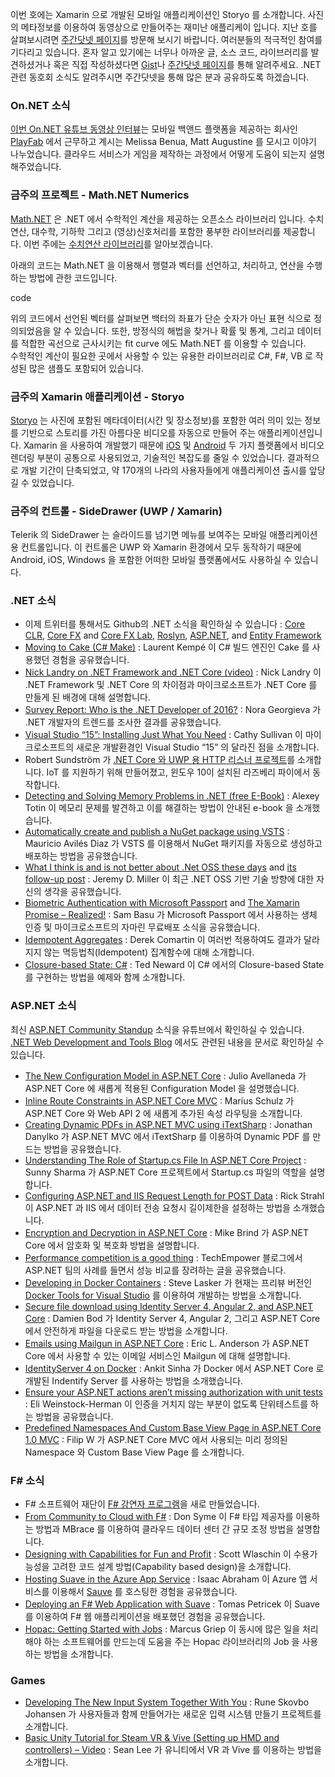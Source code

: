 이번 호에는 Xamarin 으로 개발된 모바일 애플리케이션인 Storyo 를 소개합니다. 사진의 메타정보를 이용하여 동영상으로 만들어주는 재미난 애플리케이 입니다. 지난 호를 살펴보시려면 [주간닷넷 페이지](https://www.facebook.com/jugan.net/)를 방문해 보시기 바랍니다. 여러분들의 적극적인 참여를 기다리고 있습니다. 혼자 알고 있기에는 너무나 아까운 글, 소스 코드, 라이브러리를 발견하셨거나 혹은 직접 작성하셨다면 [Gist](https://gist.github.com/options/e9fc443b8c882157fe4a)나 [주간닷넷 페이지](https://www.facebook.com/jugan.net/)를 통해 알려주세요. .NET 관련 동호회 소식도 알려주시면 주간닷넷을 통해 많은 분과 공유하도록 하겠습니다.

### On.NET 소식
[이번 On.NET 유튜브 동영상 인터뷰](https://www.youtube.com/watch?v=hDDd_Pjtbx8)는 모바일 백앤드 플랫폼을 제공하는 회사인 [PlayFab](https://playfab.com/) 에서 근무하고 계시는 Melissa Benua, Matt Augustine 를 모시고 이야기 나누었습니다. 클라우드 서비스가 게임을 제작하는 과정에서 어떻게 도움이 되는지 설명해주었습니다.   

### 금주의 프로젝트 - Math.NET Numerics
[Math.NET](http://www.mathdotnet.com/) 은 .NET 에서 수학적인 계산을 제공하는 오픈소스 라이브러리 입니다. 수치연산, 대수학, 기하학 그리고 (영상)신호처리를 포함한 풍부한 라이브러리를 제공합니다. 이번 주에는 [수치연산 라이브러리](http://numerics.mathdotnet.com/)를 알아보겠습니다.

아래의 코드는 Math.NET 을 이용해서 행렬과 벡터를 선언하고, 처리하고, 연산을 수행하는 방법에 관한 코드입니다.   

code

위의 코드에서 선언된 벡터를 살펴보면 백터의 좌표가 단순 숫자가 아닌 표현 식으로 정의되었음을 알 수 있습니다.
또한, 방정식의 해법을 찾거나 확률 및 통계, 그리고 데이터를 적합한 곡선으로 근사시키는 fit curve 에도 Math.NET 를 이용할 수 있습니다.  
수학적인 계산이 필요한 곳에서 사용할 수 있는 유용한 라이브러리로 C#, F#, VB 로 작성된 많은 샘플도 포함되어 있습니다. 

### 금주의 Xamarin 애플리케이션 - Storyo
[Storyo](http://www.storyoapp.com/) 는 사진에 포함된 메타데이터(시간 및 장소정보)를 포함한 여러 의미 있는 정보를 기반으로 스토리를 가진 아름다운 비디오를 자동으로 만들어 주는 애플리케이션입니다. Xamarin 을 사용하여 개발했기 때문에 [iOS](https://itunes.apple.com/pt/app/storyo/id891398402?l=en&mt=8) 및 [Android](https://play.google.com/store/apps/details?id=com.StoryMatik.Storyo&hl=en) 두 가지 플랫폼에서 비디오 렌더링 부분이 공통으로 사용되었고, 기술적인 복잡도를 줄일 수 있었습니다. 결과적으로 개발 기간이 단축되었고, 약 170개의 나라의 사용자들에게 애플리케이션 출시를 앞당길 수 있었습니다. 

### 금주의 컨트롤 - SideDrawer (UWP / Xamarin)
Telerik 의 SideDrawer 는 슬라이드를 넘기면 메뉴를 보여주는 모바일 애플리케이션용 컨트롤입니다. 이 컨트롤은 UWP 와 Xamarin 환경에서 모두 동작하기 때문에 Android, iOS, Windows 을 포함한 어떠한 모바일 플랫폼에서도 사용하실 수 있습니다. 

### .NET 소식
* 이제 트위터를 통해서도 Github의 .NET 소식을 확인하실 수 있습니다 : [Core CLR](https://twitter.com/coreclrissues), [Core FX](https://twitter.com/corefxissues) and [Core FX Lab](https://twitter.com/corefxlabissues), [Roslyn](https://twitter.com/roslynissues), [ASP.NET](https://twitter.com/aspnetissues), and [Entity Framework](https://twitter.com/efissues)
* [Moving to Cake (C# Make)](http://laurentkempe.com/2016/04/05/Moving-to-Cake-CSharp-Make/) : Laurent Kempé  이 C# 빌드 엔진인 Cake 를 사용했던 경험을 공유했습니다.
* [Nick Landry on .NET Framework and .NET Core (video)](https://channel9.msdn.com/Blogs/Technology-and-Friends/tf420) : Nick Landry 이 .NET Framework 및 .NET Core 의 차이점과 마이크로소프트가 .NET Core 를 만들게 된 배경에 대해 설명합니다.  
* [Survey Report: Who is the .NET Developer of 2016?](http://www.telerik.com/blogs/survey-report-the-dotnet-developer-of-2016) : Nora Georgieva 가 .NET 개발자의 트렌드를 조사한 결과를 공유했습니다. 
* [Visual Studio “15”: Installing Just What You Need](https://blogs.msdn.microsoft.com/visualstudio/2016/04/05/visual-studio-15-installing-just-what-you-need/) : Cathy Sullivan 이 마이크로소프트의 새로운 개발환경인 Visual Studio “15” 의 달라진 점을 소개합니다. 
* Robert Sundström 가 [.NET Core 와 UWP 용 HTTP 리스너 프로젝트](https://github.com/robertsundstrom/HttpListener)를 소개합니다. IoT 를 지원하기 위해 만들어졌고, 윈도우 10이 설치된 라즈베리 파이에서 동작합니다. 
* [Detecting and Solving Memory Problems in .NET (free E-Book)](http://blog.jetbrains.com/dotnet/2016/04/04/detecting-and-solving-memory-problems-in-net-ebook/) : Alexey Totin 이 메모리 문제를 발견하고 이를 해결하는 방법이 안내된 e-book 을 소개했습니다.
* [Automatically create and publish a NuGet package using VSTS](https://technologies.live/2016/04/01/automatically-create-and-publish-a-nuget-package/) : Mauricio Avilés Diaz 가 VSTS 를 이용해서 NuGet 패키지를 자동으로 생성하고 배포하는 방법을 공유했습니다.
* [What I think is and is not better about .Net OSS these days](https://jeremydmiller.com/2016/04/07/what-i-think-is-and-is-not-better-about-net-oss-these-days/) and [its follow-up post](https://jeremydmiller.com/2016/04/11/a-quick-followup-to-my-opinions-on-net-oss/) : Jeremy D. Miller 이 최근 .NET OSS 기반 기술 방향에 대한 자신의 생각을 공유했습니다.
* [Biometric Authentication with Microsoft Passport](http://developer.telerik.com/featured/powering-apps-microsoft-passport/) and [The Xamarin Promise – Realized!](http://developer.telerik.com/featured/xamarin-promise-realized/) : Sam Basu 가 Microsoft Passport 에서 사용하는 생체 인증 및 마이크로소프트의 자마린 무료배포 소식을 공유했습니다. 
* [Idempotent Aggregates](http://codeopinion.com/idempotent-aggregates/) : Derek Comartin 이 여러번 적용하여도 결과가 달라지지 않는 멱등법칙(Idempotent) 집계함수에 대해 소개합니다.
* [Closure-based State: C#](http://blogs.tedneward.com/patterns/ClosureBasedState-CSharp/) : Ted Neward 이 C# 에서의 Closure-based State 를 구현하는 방법을 예제와 함께 소개합니다.

### ASP.NET 소식
최신 [ASP.NET Community Standup](https://www.youtube.com/playlist?list=PL0M0zPgJ3HSftTAAHttA3JQU4vOjXFquF) 소식을 유튜브에서 확인하실 수 있습니다. [.NET Web Development and Tools Blog](https://blogs.msdn.microsoft.com/webdev/tag/communitystandup/) 에서도 관련된 내용을 문서로 확인하실 수 있습니다. 
* [The New Configuration Model in ASP.NET Core](http://developer.telerik.com/featured/new-configuration-model-asp-net-core/) : Julio Avellaneda 가 ASP.NET Core 에 새롭게 적용된 Configuration Model 을 설명했습니다. 
* [Inline Route Constraints in ASP.NET Core MVC](https://blog.mariusschulz.com/2016/03/31/inline-route-constraints-in-asp-net-core-mvc) : Marius Schulz 가 ASP.NET Core 와 Web API 2 에 새롭게 추가된 속성 라우팅을 소개합니다. 
* [Creating Dynamic PDFs in ASP.NET MVC using iTextSharp](http://www.danylkoweb.com/Blog/creating-dynamic-pdfs-in-aspnet-mvc-using-itextsharp-EV) : Jonathan Danylko 가 ASP.NET MVC 에서 iTextSharp 를 이용하여 Dynamic PDF 를 만드는 방법을 공유했습니다. 
* [Understanding The Role of Startup.cs File In ASP.NET Core Project](http://www.c-sharpcorner.com/article/understanding-the-role-of-startup-cs-file-in-Asp-Net-core/) : Sunny Sharma 가 ASP.NET Core 프로젝트에서 Startup.cs 파일의 역할을 설명합니다. 
* [Configuring ASP.NET and IIS Request Length for POST Data](http://weblog.west-wind.com/posts/2016/Apr/06/Configuring-ASPNET-and-IIS-Request-Length-for-POST-Data) : Rick Strahl 이 ASP.NET 과 IIS 에서 데이터 전송 요청시 길이제한을 설정하는 방법을 소개했습니다.   
* [Encryption and Decryption in ASP.NET Core](http://www.mikesdotnetting.com/article/295/encryption-and-decryption-in-asp-net-core) : Mike Brind 가 ASP.NET Core 에서 암호화 및 복호화 방법을 설명합니다. 
* [Performance competition is a good thing](https://www.techempower.com/blog/2016/02/24/performance-competition-is-a-good-thing/) : TechEmpower 블로그에서 ASP.NET 팀의 사례를 들면서 성능 비교를 장려하는 글을 공유했습니다. 
* [Developing in Docker Containers](https://blogs.msdn.microsoft.com/stevelasker/2016/02/18/f5-developing-in-docker-containers-version-0-10-of-docker-tools-for-visual-studio/) : Steve Lasker 가 현재는 프리뷰 버전인 [Docker Tools for Visual Studio](https://visualstudiogallery.msdn.microsoft.com/0f5b2caa-ea00-41c8-b8a2-058c7da0b3e4) 를 이용하여 개발하는 방법을 소개합니다. 
* [Secure file download using Identity Server 4, Angular 2, and ASP.NET Core](http://damienbod.com/2016/03/14/secure-file-download-using-identityserver4-angular2-and-asp-net-core/) : Damien Bod 가 Identity Server 4, Angular 2, 그리고 ASP.NET Core 에서 안전하게 파일을 다운로드 받는 방법을 소개합니다. 
* [Emails using Mailgun in ASP.NET Core](http://www.elanderson.net/2016/02/emails-using-mailgun-in-asp-net-core/) : Eric L. Anderson 가 ASP.NET Core 에서 사용할 수 있는 이메일 서비스인 Mailgun 에 대해 설명합니다. 
* [IdentityServer 4 on Docker](https://ankitbko.github.io/2016/03/IdentityServer4-on-Docker/) : Ankit Sinha 가 Docker 에서 ASP.NET Core 로 개발된 Indentify Server 를 사용하는 방법을 소개했습니다. 
* [Ensure your ASP.NET actions aren’t missing authorization with unit tests](http://blogs.lessthandot.com/index.php/webdev/asp-net-ensure-your-actions-arent-missing-authorization-with-unit-tests/) : Eli Weinstock-Herman 이 인증을 거치지 않는 부분이 없도록 단위테스트를 하는 방법을 공유했습니다. 
* [Predefined Namespaces And Custom Base View Page in ASP.NET Core 1.0 MVC](http://www.strathweb.com/2016/04/predefined-namespaces-and-custom-base-view-page-in-asp-net-core-1-0-mvc/) : Filip W 가 ASP.NET Core MVC 에서 사용되는 미리 정의된 Namespace 와 Custom Base View Page 를 소개합니다.   

### F# 소식
* F# 소프트웨어 재단이 [F# 강연자 프로그램](http://foundation.fsharp.org/speakers_program_launch)을 새로 만들었습니다. 
* [From Community to Cloud with F#](https://vimeo.com/162061772?ref=tw-share) : Don Syme 이 F# 타입 제공자를 이용하는 방법과 MBrace 를 이용하여 클라우드 데이터 센터 간 규모 조정 방법을 설명합니다. 
* [Designing with Capabilities for Fun and Profit](https://vimeo.com/162209391) : Scott Wlaschin 이 수용가능성을 고려한 코드 설계 방법(Capability based design)을 소개합니다.  
* [Hosting Suave in the Azure App Service](https://cockneycoder.wordpress.com/2016/04/08/hosting-suave-in-the-azure-app-service/) : Isaac Abraham 이 Azure 앱 서비스를 이용해서 [Sauve](https://suave.io/) 를 호스팅한 경험을 공유했습니다. 
* [Deploying an F# Web Application with Suave](https://www.youtube.com/watch?v=JgAY7BVzUD8) : Tomas Petricek 이 Suave 를 이용하여 F# 웹 애플리케이션을 배포했던 경험을 공유했습니다. 
* [Hopac: Getting Started with Jobs](https://neoeinstein.github.io/blog/2016/04-08-hopac-getting-started-with-jobs/index.html) : Marcus Griep 이 동시에 많은 일을 처리해야 하는 소프트웨어를 만드는데 도움을 주는 Hopac 라이브러리의 Job 을 사용하는 방법을 소개합니다. 

### Games
* [Developing The New Input System Together With You](http://blogs.unity3d.com/2016/04/12/developing-the-new-input-system-together-with-you/) : Rune Skovbo Johansen 가 사용자들과 함께 만들어가는 새로운 입력 시스템 만들기 프로젝트를 소개합니다. 
* [Basic Unity Tutorial for Steam VR & Vive (Setting up HMD and controllers) – Video](https://www.youtube.com/watch?v=LZTctk19sx8) : Sean Lee 가 유니티에서 VR 과 Vive 를 이용하는 방법을 소개합니다. 
